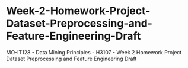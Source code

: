 # Week-2-Homework-Project-Dataset-Preprocessing-and-Feature-Engineering-Draft
MO-IT128 - Data Mining Principles - H3107 - Week 2 Homework Project Dataset Preprocessing and Feature Engineering Draft
